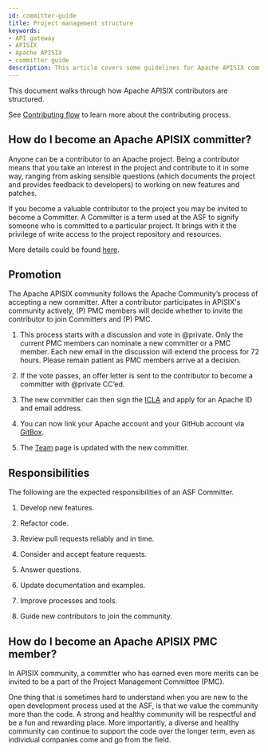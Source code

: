 ```yaml
---
id: committer-guide
title: Project management structure
keywords:
- API gateway
- APISIX
- Apache APISIX
- committer guide
description: This article covers some guidelines for Apache APISIX committers. It walks through the type of contributions and the contributor ladder and how contributors can become committers and then PMC members.
---
```


This document walks through how Apache APISIX contributors are structured.

See [Contributing flow](/docs/general/contributor-guide/) to learn more about the contributing process.

## How do I become an Apache APISIX committer?

Anyone can be a contributor to an Apache project. Being a contributor means that you take an interest in the project and contribute to it in some way, ranging from asking sensible questions (which documents the project and provides feedback to developers) to working on new features and patches.

If you become a valuable contributor to the project you may be invited to become a Committer. A Committer is a term used at the ASF to signify someone who is committed to a particular project. It brings with it the privilege of write access to the project repository and resources.

More details could be found [here](https://community.apache.org/contributors/).

## Promotion

The Apache APISIX community follows the Apache Community’s process of accepting a new committer. After a contributor participates in APISIX's community actively, (P) PMC members will decide whether to invite the contributor to join Committers and (P) PMC.

1. This process starts with a discussion and vote in @private. Only the current PMC members can nominate a new committer or a PMC member. Each new email in the discussion will extend the process for 72 hours. Please remain patient as PMC members arrive at a decision.

2. If the vote passes, an offer letter is sent to the contributor to become a committer with @private CC’ed.

3. The new committer can then sign the [ICLA](https://www.apache.org/licenses/contributor-agreements.html#clas) and apply for an Apache ID and email address.

4. You can now link your Apache account and your GitHub account via [GitBox](https://gitbox.apache.org/setup/).

5. The [Team](/team) page is updated with the new committer.

## Responsibilities

The following are the expected responsibilities of an ASF Committer.

1. Develop new features.

2. Refactor code.

3. Review pull requests reliably and in time.

4. Consider and accept feature requests.

5. Answer questions.

6. Update documentation and examples.

7. Improve processes and tools.

8. Guide new contributors to join the community.

## How do I become an Apache APISIX PMC member?

In APISIX community, a committer who has earned even more merits can be invited to be a part of the Project Management Committee (PMC).

One thing that is sometimes hard to understand when you are new to the open development process used at the ASF, is that we value the community more than the code. A strong and healthy community will be respectful and be a fun and rewarding place. More importantly, a diverse and healthy community can continue to support the code over the longer term, even as individual companies come and go from the field.
